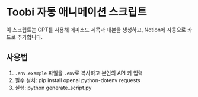 
# Toobi 자동 애니메이션 스크립트

이 스크립트는 GPT를 사용해 에피소드 제목과 대본을 생성하고, Notion에 자동으로 카드로 추가합니다.

## 사용법

1. `.env.example` 파일을 `.env`로 복사하고 본인의 API 키 입력
2. 필수 설치:
   pip install openai python-dotenv requests
3. 실행:
   python generate_script.py
